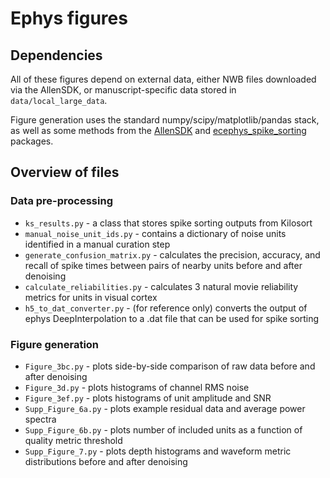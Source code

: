 # Ephys figures

## Dependencies

All of these figures depend on external data, either NWB files downloaded via
the AllenSDK, or manuscript-specific data stored in `data/local_large_data`.

Figure generation uses the standard numpy/scipy/matplotlib/pandas stack, as well as 
some methods from the [AllenSDK](https://github.com/alleninstitute/allensdk) and
[ecephys_spike_sorting](https://github.com/alleninstitute/ecephys_spike_sorting)
packages.

## Overview of files

### Data pre-processing

* `ks_results.py` - a class that stores spike sorting outputs from Kilosort
* `manual_noise_unit_ids.py` - contains a dictionary of noise units identified in a manual curation step
* `generate_confusion_matrix.py` - calculates the precision, accuracy, and recall of spike times between pairs of nearby units before and after denoising
* `calculate_reliabilities.py` - calculates 3 natural movie reliability metrics for units in visual cortex
* `h5_to_dat_converter.py` - (for reference only) converts the output of ephys DeepInterpolation to a .dat file that can be used for spike sorting

### Figure generation

* `Figure_3bc.py` - plots side-by-side comparison of raw data before and after denoising
* `Figure_3d.py` - plots histograms of channel RMS noise
* `Figure_3ef.py` - plots histograms of unit amplitude and SNR
* `Supp_Figure_6a.py` - plots example residual data and average power spectra
* `Supp_Figure_6b.py` - plots number of included units as a function of quality metric threshold
* `Supp_Figure_7.py` - plots depth histograms and waveform metric distributions before and after denoising